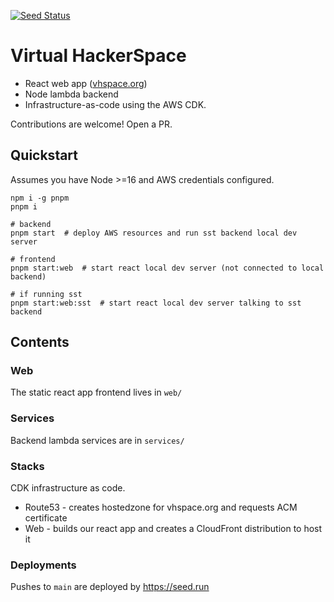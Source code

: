 [![Seed Status](https://api.seed.run/vhs/vhspace-org/stages/prod/build_badge)](https://console.seed.run/vhs/vhspace-org)

# Virtual HackerSpace

- React web app ([vhspace.org](https://vhspace.org))
- Node lambda backend
- Infrastructure-as-code using the AWS CDK.

Contributions are welcome! Open a PR.

## Quickstart

Assumes you have Node >=16 and AWS credentials configured.

```shell
npm i -g pnpm
pnpm i

# backend
pnpm start  # deploy AWS resources and run sst backend local dev server

# frontend
pnpm start:web  # start react local dev server (not connected to local backend)

# if running sst
pnpm start:web:sst  # start react local dev server talking to sst backend
```

## Contents

### Web

The static react app frontend lives in `web/`

### Services

Backend lambda services are in `services/`

### Stacks

CDK infrastructure as code.

- Route53 - creates hostedzone for vhspace.org and requests ACM certificate
- Web - builds our react app and creates a CloudFront distribution to host it

### Deployments

Pushes to `main` are deployed by <https://seed.run>
